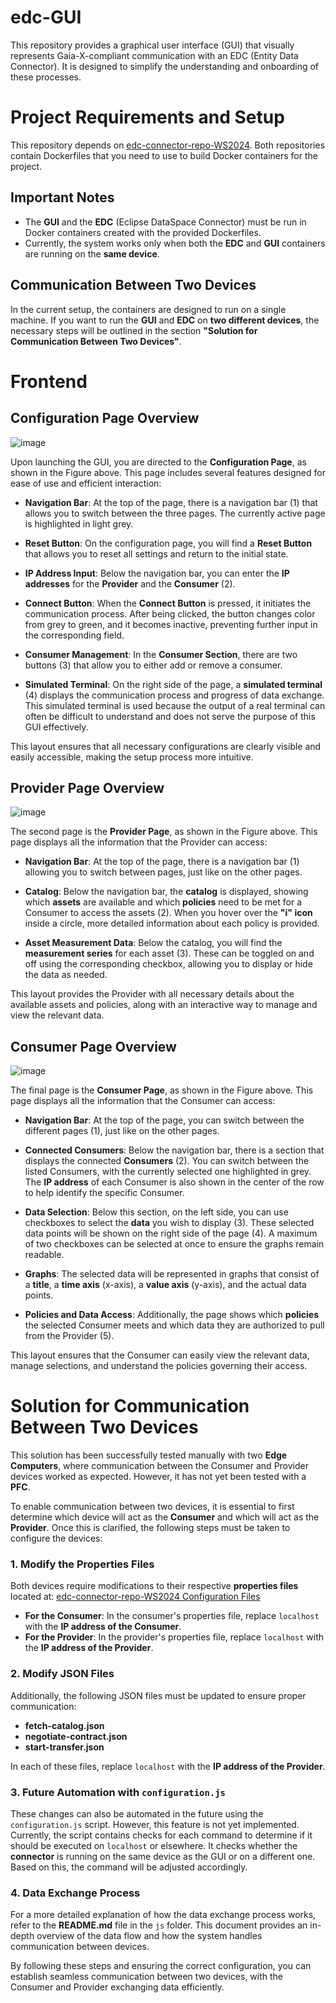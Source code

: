 # edc-GUI

This repository provides a graphical user interface (GUI) that visually represents Gaia-X-compliant communication with an EDC (Entity Data Connector). It is designed to simplify the understanding and onboarding of these processes.

# Project Requirements and Setup

This repository depends on [edc-connector-repo-WS2024](https://github.com/mattis1896/edc-connector-repo-WS2024). Both repositories contain Dockerfiles that you need to use to build Docker containers for the project.

## Important Notes

- The **GUI** and the **EDC** (Eclipse DataSpace Connector) must be run in Docker containers created with the provided Dockerfiles.
- Currently, the system works only when both the **EDC** and **GUI** containers are running on the **same device**.

## Communication Between Two Devices

In the current setup, the containers are designed to run on a single machine. If you want to run the **GUI** and **EDC** on **two different devices**, the necessary steps will be outlined in the section **"Solution for Communication Between Two Devices"**.

# Frontend

## Configuration Page Overview

![image](https://github.com/user-attachments/assets/4b490175-3737-4842-a929-1151decfa23c)

Upon launching the GUI, you are directed to the **Configuration Page**, as shown in the Figure above. This page includes several features designed for ease of use and efficient interaction:

- **Navigation Bar**: At the top of the page, there is a navigation bar (1) that allows you to switch between the three pages. The currently active page is highlighted in light grey.

- **Reset Button**: On the configuration page, you will find a **Reset Button** that allows you to reset all settings and return to the initial state.

- **IP Address Input**: Below the navigation bar, you can enter the **IP addresses** for the **Provider** and the **Consumer** (2). 

- **Connect Button**: When the **Connect Button** is pressed, it initiates the communication process. After being clicked, the button changes color from grey to green, and it becomes inactive, preventing further input in the corresponding field.

- **Consumer Management**: In the **Consumer Section**, there are two buttons (3) that allow you to either add or remove a consumer.

- **Simulated Terminal**: On the right side of the page, a **simulated terminal** (4) displays the communication process and progress of data exchange. This simulated terminal is used because the output of a real terminal can often be difficult to understand and does not serve the purpose of this GUI effectively.

This layout ensures that all necessary configurations are clearly visible and easily accessible, making the setup process more intuitive.

## Provider Page Overview

![image](https://github.com/user-attachments/assets/abffd663-eac6-48cd-b4e0-9bd50f7d2fdf)

The second page is the **Provider Page**, as shown in the Figure above. This page displays all the information that the Provider can access:

- **Navigation Bar**: At the top of the page, there is a navigation bar (1) allowing you to switch between pages, just like on the other pages.

- **Catalog**: Below the navigation bar, the **catalog** is displayed, showing which **assets** are available and which **policies** need to be met for a Consumer to access the assets (2). When you hover over the **"i" icon** inside a circle, more detailed information about each policy is provided.

- **Asset Measurement Data**: Below the catalog, you will find the **measurement series** for each asset (3). These can be toggled on and off using the corresponding checkbox, allowing you to display or hide the data as needed.

This layout provides the Provider with all necessary details about the available assets and policies, along with an interactive way to manage and view the relevant data.

## Consumer Page Overview

![image](https://github.com/user-attachments/assets/417ce2c9-9913-414e-9bda-f1aa42ab67a1)

The final page is the **Consumer Page**, as shown in the Figure above. This page displays all the information that the Consumer can access:

- **Navigation Bar**: At the top of the page, you can switch between the different pages (1), just like on the other pages.

- **Connected Consumers**: Below the navigation bar, there is a section that displays the connected **Consumers** (2). You can switch between the listed Consumers, with the currently selected one highlighted in grey. The **IP address** of each Consumer is also shown in the center of the row to help identify the specific Consumer.

- **Data Selection**: Below this section, on the left side, you can use checkboxes to select the **data** you wish to display (3). These selected data points will be shown on the right side of the page (4). A maximum of two checkboxes can be selected at once to ensure the graphs remain readable.

- **Graphs**: The selected data will be represented in graphs that consist of a **title**, a **time axis** (x-axis), a **value axis** (y-axis), and the actual data points.

- **Policies and Data Access**: Additionally, the page shows which **policies** the selected Consumer meets and which data they are authorized to pull from the Provider (5).

This layout ensures that the Consumer can easily view the relevant data, manage selections, and understand the policies governing their access.

# Solution for Communication Between Two Devices

This solution has been successfully tested manually with two **Edge Computers**, where communication between the Consumer and Provider devices worked as expected. However, it has not yet been tested with a **PFC**.

To enable communication between two devices, it is essential to first determine which device will act as the **Consumer** and which will act as the **Provider**. Once this is clarified, the following steps must be taken to configure the devices:

### 1. Modify the Properties Files
Both devices require modifications to their respective **properties files** located at:
[edc-connector-repo-WS2024 Configuration Files](https://github.com/mattis1896/edc-connector-repo-WS2024/tree/main/transfer/transfer-00-prerequisites/resources/configuration)
- **For the Consumer**: In the consumer's properties file, replace `localhost` with the **IP address of the Consumer**.
- **For the Provider**: In the provider's properties file, replace `localhost` with the **IP address of the Provider**.

### 2. Modify JSON Files
Additionally, the following JSON files must be updated to ensure proper communication:
- **fetch-catalog.json**
- **negotiate-contract.json**
- **start-transfer.json**

In each of these files, replace `localhost` with the **IP address of the Provider**.

### 3. Future Automation with `configuration.js`
These changes can also be automated in the future using the `configuration.js` script. However, this feature is not yet implemented. Currently, the script contains checks for each command to determine if it should be executed on `localhost` or elsewhere. It checks whether the **connector** is running on the same device as the GUI or on a different one. Based on this, the command will be adjusted accordingly.

### 4. Data Exchange Process
For a more detailed explanation of how the data exchange process works, refer to the **README.md** file in the `js` folder. This document provides an in-depth overview of the data flow and how the system handles communication between devices.

By following these steps and ensuring the correct configuration, you can establish seamless communication between two devices, with the Consumer and Provider exchanging data efficiently.


